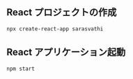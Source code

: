 ## React プロジェクトの作成

```bash
npx create-react-app sarasvathi
```

## React アプリケーション起動

```bash
npm start
```

